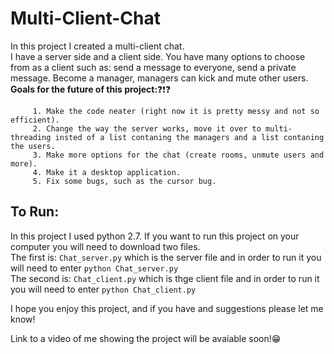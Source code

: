 # Multi-Client-Chat
In this project I created a multi-client chat.\
I have a server side and a client side. You have many options to choose from as a client such as: send a message to everyone, send a private message. Become a manager, managers can kick and mute other users.\
**Goals for the future of this project:**:question::exclamation::question:

         1. Make the code neater (right now it is pretty messy and not so efficient).
         2. Change the way the server works, move it over to multi-threading insted of a list contaning the managers and a list contaning the users.
         3. Make more options for the chat (create rooms, unmute users and more).
         4. Make it a desktop application.
         5. Fix some bugs, such as the cursor bug.

## To Run: ##
In this project I used python 2.7. If you want to run this project on your computer you will need to download two files.\
The first is: `Chat_server.py` which is the server file and in order to run it you will need to enter `python Chat_server.py`\
The second is: `Chat_client.py` which is thge client file and in order to run it you will need to enter `python Chat_client.py`


I hope you enjoy this project, and if you have and suggestions please let me know!

Link to a video of me showing the project will be avaiable soon!:grin:




